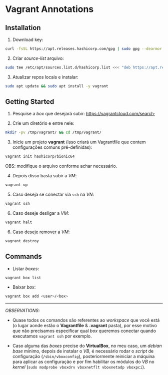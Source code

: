 # Vagrant Annotations

## Installation

1. Download key:

```sh
curl -fsSL https://apt.releases.hashicorp.com/gpg | sudo gpg --dearmor -o /etc/apt/trusted.gpg.d/hashicorp-archive-keyring.gpg
```

2. Criar _source-list_ arquivo:

```sh
sudo tee /etc/apt/sources.list.d/hashicorp.list <<< "deb https://apt.releases.hashicorp.com `lsb_release -cs` main"
```

3. Atualizar repos locais e instalar:

```sh
sudo apt update && sudo apt install -y vagrant
```

## Getting Started

1.  Pesquise a _box_ que desejará subir: <https://vagrantcloud.com/search>;

2. Crie um diretório e entre nele:

```sh
mkdir -pv /tmp/vagrant/ && cd /tmp/vagrant/
```

3. Inicie um projeto **vagrant** (isso criará um Vagrantfile que contem configurações comuns pré-definidas):

```sh
vagrant init hashicorp/bionic64
```

OBS: modifique o arquivo conforme achar necessário.

4. Depois disso basta subir a _VM_:

```sh
vagrant up
```

5. Caso deseja se conectar via `ssh` na _VN_:

```sh
vagrant ssh
```

6. Caso deseje desligar a _VM_:

```sh
vagrant halt
```

6. Caso deseje remover a _VM_:

```sh
vagrant destroy
```

## Commands

- Listar _boxes_:

```sh
vagrant box list
```

- Baixar _box_:

```sh
vagrant box add <user>/<box>
```

---

_OBSERVATIONS_:

- Quase todos os comandos são referentes ao _workspace_ que você está (o lugar aonde estão o **Vagrantfile** & **.vagrant** pasta), por esse motivo que não precisamos especificar qual _box_ queremos conectar quando executamos `vagrant ssh` por exemplo.

- Caso alguma das _boxes_ precise do **VirtualBox**, no meu caso, um _debian base_ minimo, depois de instalar o _VB_, é necessário rodar o _script_ de configuração (`/sbin/vboxconfig`), posteriormente reiniciar a máquina para aplicar as configuração e por fim habilitar os módulos do _VB_ no _kernel_ (`sudo modprobe vboxdrv vboxnetflt vboxnetadp vboxpci`).
